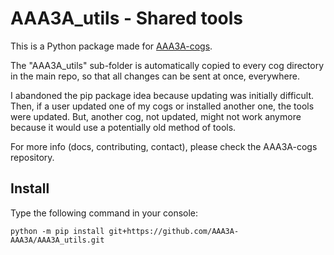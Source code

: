# AAA3A_utils - Shared tools

This is a Python package made for [AAA3A-cogs](https://github.com/AAA3A-AAA3A/AAA3A-cogs).

The "AAA3A_utils" sub-folder is automatically copied to every cog directory in the main repo, so that all changes can be sent at once, everywhere.

I abandoned the pip package idea because updating was initially difficult. Then, if a user updated one of my cogs or installed another one, the tools were updated. But, another cog, not updated, might not work anymore because it would use a potentially old method of tools.

For more info (docs, contributing, contact), please check the AAA3A-cogs repository.

## Install

Type the following command in your console:

```
python -m pip install git+https://github.com/AAA3A-AAA3A/AAA3A_utils.git
```
